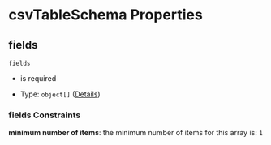# csvTableSchema Properties



## fields



`fields`

*   is required

*   Type: `object[]` ([Details](schema-defs-csvtableschemafield.md))

### fields Constraints

**minimum number of items**: the minimum number of items for this array is: `1`

